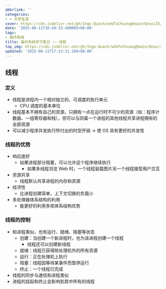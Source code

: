 ```yaml
---
abbrlink: ''
categories:
- - 大学生涯
cover: https://cdn.jsdelivr.net/gh/Ingo-Quach/webTuChuang@main/Qexo/25/8/OS线程_8c840853a3df560e3ea823d11cad298e.jpg
date: '2025-08-11T16:49:33.480065+08:00'
tags:
- 操作系统
title: 操作系统学习笔记 —— 线程
top_img: https://cdn.jsdelivr.net/gh/Ingo-Quach/webTuChuang@main/Qexo/25/8/OS线程_8c840853a3df560e3ea823d11cad298e.jpg
updated: '2025-08-11T17:23:31.266+08:00'
---
```

## 线程

### 定义

* 线程是进程内一个相对独立的、可调度的执行单元
  * CPU 调度的基本单位
* 线程基本不拥有自己的资源，只拥有一点在运行时不可少的资源（如：程序计数器、一组寄存器和栈），但可以与同属一个进程的其他线程共享进程拥有的全部资源
* 可以减少程序并发执行所付出的时空开销 -> 使 OS 具有更好的并发性

### 线程的优势

* 响应度好
  * 如果进程部分阻塞，可以允许这个程序继续执行
    * 如果多线程浏览 Web 时，一个线程装载图片另一个线程接受用户交互
* 资源共享
  * 线程默认共享进程的内存和资源
* 经济性
  * 比进程创建简单，上下文切换的负载小
* 多处理器体系结构的利用
  * 能更好的利用多核体系结构优势

### 线程的控制

* 和进程类似，也有运行、就绪、阻塞等状态
  * 创建：当创建一个新进程时，也为该进程创建一个线程
    * 线程还可以创建新线程
  * 就绪：线程已获得除处理机外的所有资源
  * 运行：正在处理机上执行
  * 阻塞：线程因等待某事件而暂停运行
  * 终止：一个线程已完成
* 线程的同步与通信和进程类似
* 进程的挂起和终止会影响到其中所有的线程
